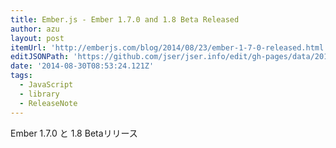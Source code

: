 ```yaml
---
title: Ember.js - Ember 1.7.0 and 1.8 Beta Released
author: azu
layout: post
itemUrl: 'http://emberjs.com/blog/2014/08/23/ember-1-7-0-released.html'
editJSONPath: 'https://github.com/jser/jser.info/edit/gh-pages/data/2014/08/index.json'
date: '2014-08-30T08:53:24.121Z'
tags:
  - JavaScript
  - library
  - ReleaseNote
---
```

Ember 1.7.0 と 1.8 Betaリリース
